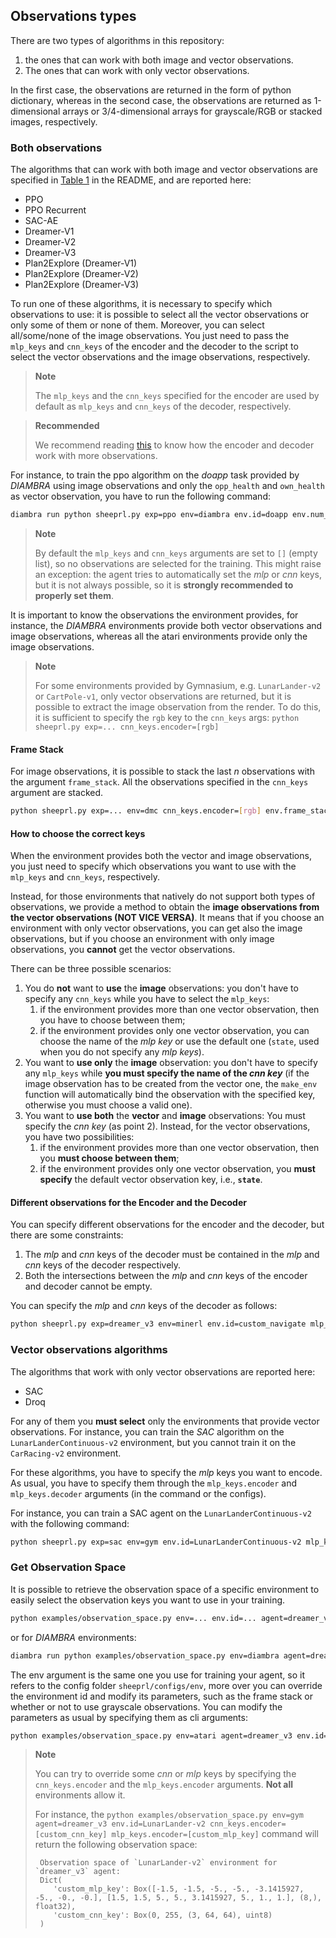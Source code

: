 ## Observations types
There are two types of algorithms in this repository:

1. the ones that can work with both image and vector observations.
2. The ones that can work with only vector observations.

In the first case, the observations are returned in the form of python dictionary, whereas in the second case, the observations are returned as 1-dimensional arrays or 3/4-dimensional arrays for grayscale/RGB or stacked images, respectively.

### Both observations
The algorithms that can work with both image and vector observations are specified in [Table 1](../README.md) in the README, and are reported here:
* PPO
* PPO Recurrent
* SAC-AE
* Dreamer-V1
* Dreamer-V2
* Dreamer-V3
* Plan2Explore (Dreamer-V1)
* Plan2Explore (Dreamer-V2)
* Plan2Explore (Dreamer-V3)

To run one of these algorithms, it is necessary to specify which observations to use: it is possible to select all the vector observations or only some of them or none of them. Moreover, you can select all/some/none of the image observations.
You just need to pass the `mlp_keys` and `cnn_keys` of the encoder and the decoder to the script to select the vector observations and the image observations, respectively.
> **Note**
>
> The `mlp_keys` and the `cnn_keys` specified for the encoder are used by default as `mlp_keys` and `cnn_keys` of the decoder, respectively.

> **Recommended**
>
> We recommend reading [this](./work_with_multi-encoder_multi-decoder.md) to know how the encoder and decoder work with more observations.

For instance, to train the ppo algorithm on the *doapp* task provided by *DIAMBRA* using image observations and only the `opp_health` and `own_health` as vector observation, you have to run the following command:
```bash
diambra run python sheeprl.py exp=ppo env=diambra env.id=doapp env.num_envs=1 cnn_keys.encoder=[frame] mlp_keys.encoder=[opp_health,own_health]
```

> **Note**
>
> By default the `mlp_keys` and `cnn_keys` arguments are set to `[]` (empty list), so no observations are selected for the training. This might raise an exception: the agent tries to automatically set the *mlp* or *cnn* keys, but it is not always possible, so it is **strongly recommended to properly set them**.

It is important to know the observations the environment provides, for instance, the *DIAMBRA* environments provide both vector observations and image observations, whereas all the atari environments provide only the image observations. 
> **Note**
>
> For some environments provided by Gymnasium, e.g. `LunarLander-v2` or `CartPole-v1`, only vector observations are returned, but it is possible to extract the image observation from the render. To do this, it is sufficient to specify the `rgb` key to the `cnn_keys` args:
> `python sheeprl.py exp=... cnn_keys.encoder=[rgb]`

#### Frame Stack
For image observations, it is possible to stack the last $n$ observations with the argument `frame_stack`. All the observations specified in the `cnn_keys` argument are stacked.

```bash
python sheeprl.py exp=... env=dmc cnn_keys.encoder=[rgb] env.frame_stack=3
```

#### How to choose the correct keys
When the environment provides both the vector and image observations, you just need to specify which observations you want to use with the `mlp_keys` and `cnn_keys`, respectively.

Instead, for those environments that natively do not support both types of observations, we provide a method to obtain the **image observations from the vector observations (NOT VICE VERSA)**. It means that if you choose an environment with only vector observations, you can get also the image observations, but if you choose an environment with only image observations, you **cannot** get the vector observations.

There can be three possible scenarios:
1. You do **not** want to **use** the **image** observations: you don't have to specify any `cnn_keys` while you have to select the `mlp_keys`:
   1. if the environment provides more than one vector observation, then you have to choose between them;
   2. if the environment provides only one vector observation, you can choose the name of the *mlp key* or use the default one (`state`, used when you do not specify any *mlp keys*).
2. You want to **use only** the **image** observation: you don't have to specify any `mlp_keys` while **you must specify the name of the *cnn key*** (if the image observation has to be created from the vector one, the `make_env` function will automatically bind the observation with the specified key, otherwise you must choose a valid one).
3. You want to **use both** the **vector** and **image** observations: You must specify the *cnn key* (as point 2). Instead, for the vector observations, you have two possibilities:
   1. if the environment provides more than one vector observation, then you **must choose between them**; 
   2. if the environment provides only one vector observation, you **must specify** the default vector observation key, i.e., **`state`**.

#### Different observations for the Encoder and the Decoder
You can specify different observations for the encoder and the decoder, but there are some constraints:
1. The *mlp* and *cnn* keys of the decoder must be contained in the *mlp* and *cnn* keys of the decoder respectively.
2. Both the intersections between the *mlp* and *cnn* keys of the encoder and decoder cannot be empty.

You can specify the *mlp* and *cnn* keys of the decoder as follows:
```bash
python sheeprl.py exp=dreamer_v3 env=minerl env.id=custom_navigate mlp_keys.encoder=[life_stats,inventory,max_inventory] mlp_keys.decoder=[life_stats,inventory]
```

### Vector observations algorithms
The algorithms that work with only vector observations are reported here:
* SAC
* Droq

For any of them you **must select** only the environments that provide vector observations. For instance, you can train the *SAC* algorithm on the `LunarLanderContinuous-v2` environment, but you cannot train it on the `CarRacing-v2` environment.

For these algorithms, you have to specify the *mlp* keys you want to encode. As usual, you have to specify them through the `mlp_keys.encoder` and `mlp_keys.decoder` arguments (in the command or the configs).

For instance, you can train a SAC agent on the `LunarLanderContinuous-v2` with the following command:
```bash
python sheeprl.py exp=sac env=gym env.id=LunarLanderContinuous-v2 mlp_keys.encoder=[state]
```


### Get Observation Space
It is possible to retrieve the observation space of a specific environment to easily select the observation keys you want to use in your training.

```bash
python examples/observation_space.py env=... env.id=... agent=dreamer_v3
```

or for *DIAMBRA* environments:

```bash
diambra run python examples/observation_space.py env=diambra agent=dreamer_v3 env.id=doapp
```

The env argument is the same one you use for training your agent, so it refers to the config folder `sheeprl/configs/env`, more over you can override the environment id and modify its parameters, such as the frame stack or whether or not to use grayscale observations.
You can modify the parameters as usual by specifying them as cli arguments:

```bash
python examples/observation_space.py env=atari agent=dreamer_v3 env.id=MsPacmanNoFrameskip-v4 env.frame_stack=5 env.grayscale=True
```

> **Note**
>
> You can try to override some *cnn* or *mlp* keys by specifying the `cnn_keys.encoder` and the `mlp_keys.encoder` arguments. **Not all** environments allow it.
> 
> For instance, the `python examples/observation_space.py env=gym agent=dreamer_v3 env.id=LunarLander-v2 cnn_keys.encoder=[custom_cnn_key] mlp_keys.encoder=[custom_mlp_key]` command will return the following observation space: 
>```
>  Observation space of `LunarLander-v2` environment for `dreamer_v3` agent:
>  Dict(
>     'custom_mlp_key': Box([-1.5, -1.5, -5., -5., -3.1415927, -5., -0., -0.], [1.5, 1.5, 5., 5., 3.1415927, 5., 1., 1.], (8,), float32), 
>     'custom_cnn_key': Box(0, 255, (3, 64, 64), uint8)
>  )
>```